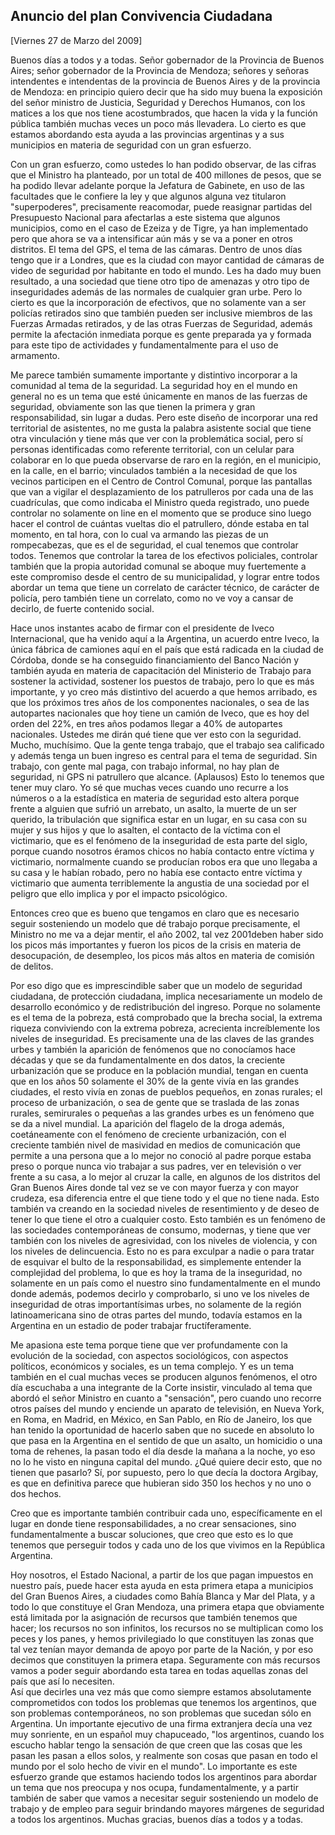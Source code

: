 Anuncio del plan Convivencia Ciudadana
--------------------------------------

[Viernes 27 de Marzo del 2009]

Buenos días a todos y a todas. Señor gobernador de la Provincia de
Buenos Aires; señor gobernador de la Provincia de Mendoza; señores y
señoras intendentes e intendentas de la provincia de Buenos Aires y de
la provincia de Mendoza: en principio quiero decir que ha sido muy buena
la exposición del señor ministro de Justicia, Seguridad y Derechos
Humanos, con los matices a los que nos tiene acostumbrados, que hacen la
vida y la función pública también muchas veces un poco más llevadera. Lo
cierto es que estamos abordando esta ayuda a las provincias argentinas y
a sus municipios en materia de seguridad con un gran esfuerzo.

Con un gran esfuerzo, como ustedes lo han podido observar, de las cifras
que el Ministro ha planteado, por un total de 400 millones de pesos, que
se ha podido llevar adelante porque la Jefatura de Gabinete, en uso de
las facultades que le confiere la ley y que algunos alguna vez titularon
"superpoderes", precisamente reacomodar, puede reasignar partidas del
Presupuesto Nacional para afectarlas a este sistema que algunos
municipios, como en el caso de Ezeiza y de Tigre, ya han implementado
pero que ahora se va a intensificar aún más y se va a poner en otros
distritos. El tema del GPS, el tema de las cámaras. Dentro de unos días
tengo que ir a Londres, que es la ciudad con mayor cantidad de cámaras
de video de seguridad por habitante en todo el mundo. Les ha dado muy
buen resultado, a una sociedad que tiene otro tipo de amenazas y otro
tipo de inseguridades además de las normales de cualquier gran urbe.
Pero lo cierto es que la incorporación de efectivos, que no solamente
van a ser policías retirados sino que también pueden ser inclusive
miembros de las Fuerzas Armadas retirados, y de las otras Fuerzas de
Seguridad, además permite la afectación inmediata porque es gente
preparada ya y formada para este tipo de actividades y fundamentalmente
para el uso de armamento.

Me parece también sumamente importante y distintivo incorporar a la
comunidad al tema de la seguridad. La seguridad hoy en el mundo en
general no es un tema que esté únicamente en manos de las fuerzas de
seguridad, obviamente son las que tienen la primera y gran
responsabilidad, sin lugar a dudas. Pero este diseño de incorporar una
red territorial de asistentes, no me gusta la palabra asistente social
que tiene otra vinculación y tiene más que ver con la problemática
social, pero sí personas identificadas como referente territorial, con
un celular para colaborar en lo que pueda observarse de raro en la
región, en el municipio, en la calle, en el barrio; vinculados también a
la necesidad de que los vecinos participen en el Centro de Control
Comunal, porque las pantallas que van a vigilar el desplazamiento de los
patrulleros por cada una de las cuadrículas, que como indicaba el
Ministro queda registrado, uno puede controlar no solamente on line en
el momento que se produce sino luego hacer el control de cuántas vueltas
dio el patrullero, dónde estaba en tal momento, en tal hora, con lo cual
va armando las piezas de un rompecabezas, que es el de seguridad, el
cual tenemos que controlar todos. Tenemos que controlar la tarea de los
efectivos policiales, controlar también que la propia autoridad comunal
se aboque muy fuertemente a este compromiso desde el centro de su
municipalidad, y lograr entre todos abordar un tema que tiene un
correlato de carácter técnico, de carácter de policía, pero también
tiene un correlato, como no ve voy a cansar de decirlo, de fuerte
contenido social.

Hace unos instantes acabo de firmar con el presidente de Iveco
Internacional, que ha venido aquí a la Argentina, un acuerdo entre
Iveco, la única fábrica de camiones aquí en el país que está radicada en
la ciudad de Córdoba, donde se ha conseguido financiamiento del Banco
Nación y también ayuda en materia de capacitación del Ministerio de
Trabajo para sostener la actividad, sostener los puestos de trabajo,
pero lo que es más importante, y yo creo más distintivo del acuerdo a
que hemos arribado, es que los próximos tres años de los componentes
nacionales, o sea de las autopartes nacionales que hoy tiene un camión
de Iveco, que es hoy del orden del 22%, en tres años podamos llegar a
40% de autopartes nacionales. Ustedes me dirán qué tiene que ver esto
con la seguridad. Mucho, muchísimo. Que la gente tenga trabajo, que el
trabajo sea calificado y además tenga un buen ingreso es central para el
tema de seguridad. Sin trabajo, con gente mal paga, con trabajo
informal, no hay plan de seguridad, ni GPS ni patrullero que alcance.
(Aplausos) Esto lo tenemos que tener muy claro. Yo sé que muchas veces
cuando uno recurre a los números o a la estadística en materia de
seguridad esto altera porque frente a alguien que sufrió un arrebato, un
asalto, la muerte de un ser querido, la tribulación que significa estar
en un lugar, en su casa con su mujer y sus hijos y que lo asalten, el
contacto de la víctima con el victimario, que es el fenómeno de la
inseguridad de esta parte del siglo, porque cuando nosotros éramos
chicos no había contacto entre víctima y victimario, normalmente cuando
se producían robos era que uno llegaba a su casa y le habían robado,
pero no había ese contacto entre víctima y victimario que aumenta
terriblemente la angustia de una sociedad por el peligro que ello
implica y por el impacto psicológico.

Entonces creo que es bueno que tengamos en claro que es necesario seguir
sosteniendo un modelo que dé trabajo porque precisamente, el Ministro no
me va a dejar mentir, el año 2002, tal vez 2001deben haber sido los
picos más importantes y fueron los picos de la crisis en materia de
desocupación, de desempleo, los picos más altos en materia de comisión
de delitos.

Por eso digo que es imprescindible saber que un modelo de seguridad
ciudadana, de protección ciudadana, implica necesariamente un modelo de
desarrollo económico y de redistribución del ingreso. Porque no
solamente es el tema de la pobreza, está comprobado que la brecha
social, la extrema riqueza conviviendo con la extrema pobreza,
acrecienta increíblemente los niveles de inseguridad. Es precisamente
una de las claves de las grandes urbes y también la aparición de
fenómenos que no conocíamos hace décadas y que se da fundamentalmente en
dos datos, la creciente urbanización que se produce en la población
mundial, tengan en cuenta que en los años 50 solamente el 30% de la
gente vivía en las grandes ciudades, el resto vivía en zonas de pueblos
pequeños, en zonas rurales; el proceso de urbanización, o sea de gente
que se traslada de las zonas rurales, semirurales o pequeñas a las
grandes urbes es un fenómeno que se da a nivel mundial. La aparición del
flagelo de la droga además, coetáneamente con el fenómeno de creciente
urbanización, con el creciente también nivel de masividad en medios de
comunicación que permite a una persona que a lo mejor no conoció al
padre porque estaba preso o porque nunca vio trabajar a sus padres, ver
en televisión o ver frente a su casa, a lo mejor al cruzar la calle, en
algunos de los distritos del Gran Buenos Aires donde tal vez se ve con
mayor fuerza y con mayor crudeza, esa diferencia entre el que tiene todo
y el que no tiene nada. Esto también va creando en la sociedad niveles
de resentimiento y de deseo de tener lo que tiene el otro a cualquier
costo. Esto también es un fenómeno de las sociedades contemporáneas de
consumo, modernas, y tiene que ver también con los niveles de
agresividad, con los niveles de violencia, y con los niveles de
delincuencia. Esto no es para exculpar a nadie o para tratar de esquivar
el bulto de la responsabilidad, es simplemente entender la complejidad
del problema, lo que es hoy la trama de la inseguridad, no solamente en
un país como el nuestro sino fundamentalmente en el mundo donde además,
podemos decirlo y comprobarlo, si uno ve los niveles de inseguridad de
otras importantísimas urbes, no solamente de la región latinoamericana
sino de otras partes del mundo, todavía estamos en la Argentina en un
estadio de poder trabajar fructíferamente.

Me apasiona este tema porque tiene que ver profundamente con la
evolución de la sociedad, con aspectos sociológicos, con aspectos
políticos, económicos y sociales, es un tema complejo. Y es un tema
también en el cual muchas veces se producen algunos fenómenos, el otro
día escuchaba a una integrante de la Corte insistir, vinculado al tema
que abordó el señor Ministro en cuanto a "sensación", pero cuando uno
recorre otros países del mundo y enciende un aparato de televisión, en
Nueva York, en Roma, en Madrid, en México, en San Pablo, en Río de
Janeiro, los que han tenido la oportunidad de hacerlo saben que no
sucede en absoluto lo que pasa en la Argentina en el sentido de que un
asalto, un homicidio o una toma de rehenes, la pasan todo el día desde
la mañana a la noche, yo eso no lo he visto en ninguna capital del
mundo. ¿Qué quiere decir esto, que no tienen que pasarlo? Sí, por
supuesto, pero lo que decía la doctora Argibay, es que en definitiva
parece que hubieran sido 350 los hechos y no uno o dos hechos.

Creo que es importante también contribuir cada uno, específicamente en
el lugar en donde tiene responsabilidades, a no crear sensaciones, sino
fundamentalmente a buscar soluciones, que creo que esto es lo que
tenemos que perseguir todos y cada uno de los que vivimos en la
República Argentina.

Hoy nosotros, el Estado Nacional, a partir de los que pagan impuestos en
nuestro país, puede hacer esta ayuda en esta primera etapa a municipios
del Gran Buenos Aires, a ciudades como Bahía Blanca y Mar del Plata, y a
todo lo que constituye el Gran Mendoza, una primera etapa que obviamente
está limitada por la asignación de recursos que también tenemos que
hacer; los recursos no son infinitos, los recursos no se multiplican
como los peces y los panes, y hemos privilegiado lo que constituyen las
zonas que tal vez tenían mayor demanda de apoyo por parte de la Nación,
y por eso decimos que constituyen la primera etapa. Seguramente con más
recursos vamos a poder seguir abordando esta tarea en todas aquellas
zonas del país que así lo necesiten.\
 Así que decirles una vez más que como siempre estamos absolutamente
comprometidos con todos los problemas que tenemos los argentinos, que
son problemas contemporáneos, no son problemas que sucedan sólo en
Argentina. Un importante ejecutivo de una firma extranjera decía una vez
muy sonriente, en un español muy chapuceado, "los argentinos, cuando los
escucho hablar tengo la sensación de que creen que las cosas que les
pasan les pasan a ellos solos, y realmente son cosas que pasan en todo
el mundo por el solo hecho de vivir en el mundo". Lo importante es este
esfuerzo grande que estamos haciendo todos los argentinos para abordar
un tema que nos preocupa y nos ocupa, fundamentalmente, y a partir
también de saber que vamos a necesitar seguir sosteniendo un modelo de
trabajo y de empleo para seguir brindando mayores márgenes de seguridad
a todos los argentinos. Muchas gracias, buenos días a todos y a todas.

 

 

 
